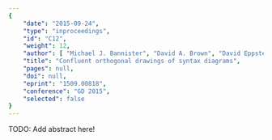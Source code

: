 ```yaml
---
{
    "date": "2015-09-24",
    "type": "inproceedings",
    "id": "C12",
    "weight": 12,
    "author": [ "Michael J. Bannister", "David A. Brown", "David Eppstein" ],
    "title": "Confluent orthogonal drawings of syntax diagrams",
    "pages": null,
    "doi": null,
    "eprint": "1509.00818",
    "conference": "GD 2015",
    "selected": false
}
---
```


TODO: Add abstract here!


